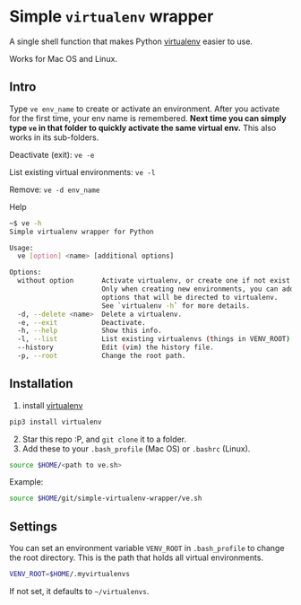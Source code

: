 # Simple `virtualenv` wrapper

A single shell function that makes Python [virtualenv](http://docs.python-guide.org/en/latest/dev/virtualenvs/) easier to use.

Works for Mac OS and Linux.

## Intro

Type `ve env_name` to create or activate an environment. After you activate for the first time, your env name is remembered. **Next time you can simply type `ve` in that folder to quickly activate the same virtual env.** This also works in its sub-folders.

Deactivate (exit): `ve -e`

List existing virtual environments: `ve -l`

Remove: `ve -d env_name`

Help
```sh
~$ ve -h
Simple virtualenv wrapper for Python

Usage:
  ve [option] <name> [additional options]

Options:
  without option       Activate virtualenv, or create one if not exist.
                       Only when creating new environments, you can add
                       options that will be directed to virtualenv.
                       See `virtualenv -h` for more details.
  -d, --delete <name>  Delete a virtualenv.
  -e, --exit           Deactivate.
  -h, --help           Show this info.
  -l, --list           List existing virtualenvs (things in VENV_ROOT).
  --history            Edit (vim) the history file.
  -p, --root           Change the root path.
```

## Installation
1. install [virtualenv](https://docs.python-guide.org/dev/virtualenvs/#lower-level-virtualenv)
```sh
pip3 install virtualenv
```
2. Star this repo :P, and `git clone` it to a folder.
3. Add these to your `.bash_profile` (Mac OS) or `.bashrc` (Linux).

```sh
source $HOME/<path to ve.sh>
```

Example:

```sh
source $HOME/git/simple-virtualenv-wrapper/ve.sh
```

## Settings
You can set an environment variable `VENV_ROOT` in `.bash_profile` to change the root directory. This is the path that holds all virtual environments.

```sh
VENV_ROOT=$HOME/.myvirtualenvs
```

If not set, it defaults to `~/virtualenvs`.
